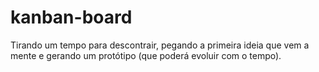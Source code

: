 # kanban-board
Tirando um tempo para descontrair, pegando a primeira ideia que vem a mente e gerando um protótipo (que poderá evoluir com o tempo).

